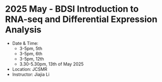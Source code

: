 # 2025 May - BDSI Introduction to RNA-seq and Differential Expression Analysis

* Date & Time:
  * 3-5pm, 5th
  * 3-5pm, 6th
  * 3-5pm, 12th 
  * 3.30-5.30pm, 13th of May 2025
* Location: JCSMR
* Instructor: Jiajia Li 
